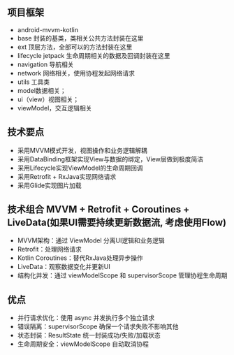 
## 项目框架
* android-mvvm-kotlin
* base 封装的基类，类相关公共方法封装在这里
* ext 顶层方法，全部可以的方法封装在这里
* lifecycle jetpack 生命周期相关的数据及回调封装在这里
* navigation 导航相关
* network 网络相关，使用协程发起网络请求
* utils 工具类
* model数据相关；
* ui（view）视图相关； 
* viewModel，交互逻辑相关


## 技术要点
* 采用MVVM模式开发，视图操作和业务逻辑解耦
* 采用DataBinding框架实现View与数据的绑定，View层做到极度简洁
* 采用Lifecycle实现ViewModel的生命周期回调
* 采用Retrofit + RxJava实现网络请求
* 采用Glide实现图片加载


## 技术组合 MVVM + Retrofit + Coroutines + LiveData(如果UI需要持续更新数据流, 考虑使用Flow)
 * MVVM架构：通过 ViewModel 分离UI逻辑和业务逻辑
 * Retrofit：处理网络请求
 * Kotlin Coroutines：替代RxJava处理异步操作
 * LiveData：观察数据变化并更新UI
 * 结构化并发：通过 viewModelScope 和 supervisorScope 管理协程生命周期

## 优点
* 并行请求优化：使用 async 并发执行多个独立请求
* 错误隔离：supervisorScope 确保一个请求失败不影响其他
* 状态封装：ResultState 统一封装成功/失败/加载状态
* 生命周期安全：viewModelScope 自动取消协程